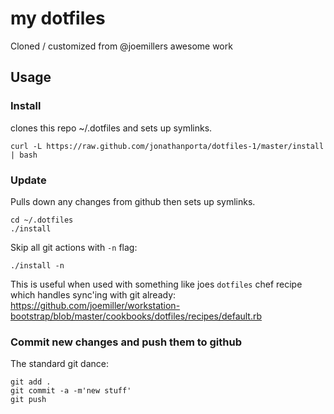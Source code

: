 my dotfiles
===========
Cloned / customized from @joemillers awesome work

Usage
-----

### Install
clones this repo ~/.dotfiles and sets up symlinks.

    curl -L https://raw.github.com/jonathanporta/dotfiles-1/master/install | bash

### Update
Pulls down any changes from github then sets up symlinks.

    cd ~/.dotfiles
    ./install

Skip all git actions with `-n` flag:

    ./install -n

This is useful when used with something like joes `dotfiles` chef recipe
which handles sync'ing with git already:
https://github.com/joemiller/workstation-bootstrap/blob/master/cookbooks/dotfiles/recipes/default.rb

### Commit new changes and push them to github

The standard git dance:

    git add .
    git commit -a -m'new stuff'
    git push 

